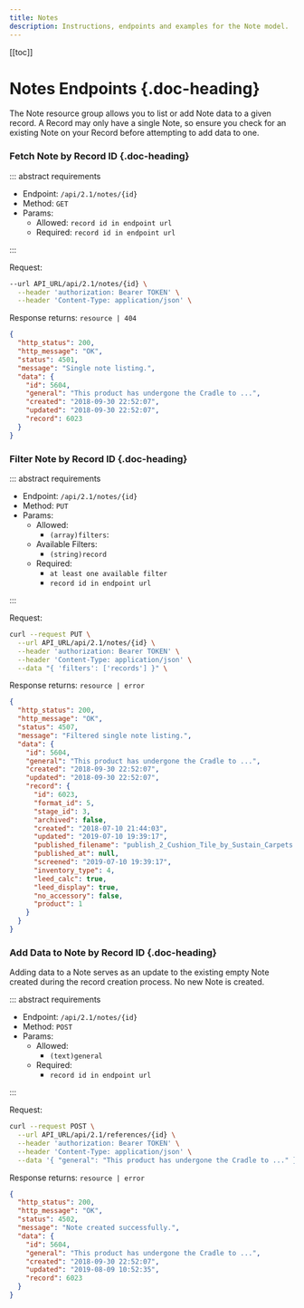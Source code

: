 ```yaml
---
title: Notes
description: Instructions, endpoints and examples for the Note model.
---
```


[[toc]]

# Notes Endpoints {.doc-heading}

The Note resource group allows you to list or add Note data to a given record. A Record may only have a single Note, so ensure you check for an existing Note on your Record before attempting to add data to one.

### Fetch Note by Record ID {.doc-heading}

::: abstract requirements

- Endpoint: `/api/2.1/notes/{id}`
- Method: `GET`
- Params:
  - Allowed: `record id in endpoint url`
  - Required: `record id in endpoint url`

:::

Request:

```bash
--url API_URL/api/2.1/notes/{id} \
  --header 'authorization: Bearer TOKEN' \
  --header 'Content-Type: application/json' \
```

Response returns: `resource | 404`

```json
{
  "http_status": 200,
  "http_message": "OK",
  "status": 4501,
  "message": "Single note listing.",
  "data": {
    "id": 5604,
    "general": "This product has undergone the Cradle to ...",
    "created": "2018-09-30 22:52:07",
    "updated": "2018-09-30 22:52:07",
    "record": 6023
  }
}
```

### Filter Note by Record ID {.doc-heading}

::: abstract requirements

- Endpoint: `/api/2.1/notes/{id}`
- Method: `PUT`
- Params:
  - Allowed:
    - `(array)filters`:
  - Available Filters:
    - `(string)record`
  - Required:
    - `at least one available filter`
    - `record id in endpoint url`

:::

Request:

```bash
curl --request PUT \
  --url API_URL/api/2.1/notes/{id} \
  --header 'authorization: Bearer TOKEN' \
  --header 'Content-Type: application/json' \
  --data "{ 'filters': ['records'] }" \
```

Response returns: `resource | error`

```json hl_lines="11"
{
  "http_status": 200,
  "http_message": "OK",
  "status": 4507,
  "message": "Filtered single note listing.",
  "data": {
    "id": 5604,
    "general": "This product has undergone the Cradle to ...",
    "created": "2018-09-30 22:52:07",
    "updated": "2018-09-30 22:52:07",
    "record": {
      "id": 6023,
      "format_id": 5,
      "stage_id": 3,
      "archived": false,
      "created": "2018-07-10 21:44:03",
      "updated": "2019-07-10 19:39:17",
      "published_filename": "publish_2_Cushion_Tile_by_Sustain_Carpets.pdf",
      "published_at": null,
      "screened": "2019-07-10 19:39:17",
      "inventory_type": 4,
      "leed_calc": true,
      "leed_display": true,
      "no_accessory": false,
      "product": 1
    }
  }
}
```

### Add Data to Note by Record ID {.doc-heading}

Adding data to a Note serves as an update to the existing empty Note created during the record creation process. No new Note is created.

::: abstract requirements

- Endpoint: `/api/2.1/notes/{id}`
- Method: `POST`
- Params:
  - Allowed:
    - `(text)general`
  - Required:
    - `record id in endpoint url`

:::

Request:

```bash
curl --request POST \
  --url API_URL/api/2.1/references/{id} \
  --header 'authorization: Bearer TOKEN' \
  --header 'Content-Type: application/json' \
  --data '{ "general": "This product has undergone the Cradle to ..." }' \
```

Response returns: `resource | error`

```json
{
  "http_status": 200,
  "http_message": "OK",
  "status": 4502,
  "message": "Note created successfully.",
  "data": {
    "id": 5604,
    "general": "This product has undergone the Cradle to ...",
    "created": "2018-09-30 22:52:07",
    "updated": "2019-08-09 10:52:35",
    "record": 6023
  }
}
```
